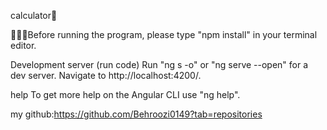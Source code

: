 calculator🧮

💁🏻‍♂️Before running the program, please type "npm install" in your terminal editor.

Development server (run code)
Run "ng s -o" or "ng serve --open" for a dev server. Navigate to http://localhost:4200/.

help
To get more help on the Angular CLI use "ng help".

my github:https://github.com/Behroozi0149?tab=repositories
